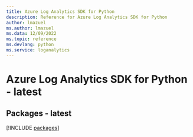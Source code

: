 ```yaml
---
title: Azure Log Analytics SDK for Python
description: Reference for Azure Log Analytics SDK for Python
author: lmazuel
ms.author: lmazuel
ms.data: 12/09/2022
ms.topic: reference
ms.devlang: python
ms.service: loganalytics
---
```

# Azure Log Analytics SDK for Python - latest
## Packages - latest
[!INCLUDE [packages](log-analytics-index.md)]